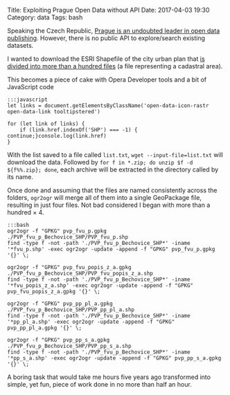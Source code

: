 Title: Exploiting Prague Open Data without API
Date: 2017-04-03 19:30
Category: data
Tags: bash

Speaking the Czech Republic, [Prague is an undoubted leader in open data publishing](http://www.geoportalpraha.cz). However, there is no public API to explore/search existing datasets.

I wanted to download the ESRI Shapefile of the city urban plan that [is divided into more than a hundred files](http://www.geoportalpraha.cz/cs/opendata/21733E1F-21B7-4ABC-B1C2-DC19C0237380#.WOKHMbmFvVM) (a file representing a cadastral area).

This becomes a piece of cake with Opera Developer tools and a bit of JavaScript code

    :::javascript
    let links = document.getElementsByClassName('open-data-icon-rastr open-data-link tooltipstered')

    for (let link of links) {
        if (link.href.indexOf('SHP') === -1) { continue;}console.log(link.href)
    }

With the list saved to a file called `list.txt`, `wget --input-file=list.txt` will download the data. Followed by `for f in *.zip; do unzip $f -d ${f%%.zip}; done`, each archive will be extracted in the directory called by its name.

Once done and assuming that the files are named consistently across the folders, `ogr2ogr` will merge all of them into a single GeoPackage file, resulting in just four files. Not bad considered I began with more than a hundred &times; 4.

    :::bash
    ogr2ogr -f "GPKG" pvp_fvu_p.gpkg ./PVP_fvu_p_Bechovice_SHP/PVP_fvu_p.shp
    find -type f -not -path './PVP_fvu_p_Bechovice_SHP*' -iname '*fvu_p.shp' -exec ogr2ogr -update -append -f "GPKG" pvp_fvu_p.gpkg '{}' \;

    ogr2ogr -f "GPKG" pvp_fvu_popis_z_a.gpkg ./PVP_fvu_p_Bechovice_SHP/PVP_fvu_popis_z_a.shp
    find -type f -not -path './PVP_fvu_p_Bechovice_SHP*' -iname '*fvu_popis_z_a.shp' -exec ogr2ogr -update -append -f "GPKG" pvp_fvu_popis_z_a.gpkg '{}' \;

    ogr2ogr -f "GPKG" pvp_pp_pl_a.gpkg ./PVP_fvu_p_Bechovice_SHP/PVP_pp_pl_a.shp
    find -type f -not -path './PVP_fvu_p_Bechovice_SHP*' -iname '*pp_pl_a.shp' -exec ogr2ogr -update -append -f "GPKG" pvp_pp_pl_a.gpkg '{}' \;

    ogr2ogr -f "GPKG" pvp_pp_s_a.gpkg ./PVP_fvu_p_Bechovice_SHP/PVP_pp_s_a.shp
    find -type f -not -path './PVP_fvu_p_Bechovice_SHP*' -iname '*pp_s_a.shp' -exec ogr2ogr -update -append -f "GPKG" pvp_pp_s_a.gpkg '{}' \;

A boring task that would take me hours five years ago transformed into simple, yet fun, piece of work done in no more than half an hour.